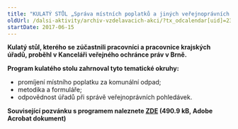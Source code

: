 ```yaml
---
title: "KULATÝ STŮL „Správa místních poplatků a jiných veřejnoprávních pohledávek – metodika KÚ“ Brno"
oldUrl: /dalsi-aktivity/archiv-vzdelavacich-akci/?tx_odcalendar[uid]=230&cHash=3fbf5f16efab3e065cf1a632a03a4566
startDate: 2017-06-15
---
```


<p><strong>Kulatý stůl, kterého se zúčastnili pracovníci a pracovnice krajských úřadů, proběhl v Kanceláři veřejného ochránce práv v Brně. </strong></p>
<p><strong>Program kulatého stolu zahrnoval tyto tematické okruhy:</strong> </p><ul><li>promíjení místního poplatku za komunální odpad;</li><li>metodika a formuláře;</li><li>odpovědnost úřadů při správě veřejnoprávních pohledávek.</li></ul><p><strong>Související pozvánku s programem naleznete <a href="https://www.ochrance.cz/uploads-import/projekt_ESF/00_2017_SEMINARE/ARCHIV_2017/Kulate_stoly_archiv/06_15_Sprava_mistnich_poplatku_a_jinych_verejnopravnich_pohledavek_-_metodika_KU_pozvanka.pdf" target="_blank">ZDE</a> (490.9 kB, Adobe Acrobat dokument)</strong></p>
